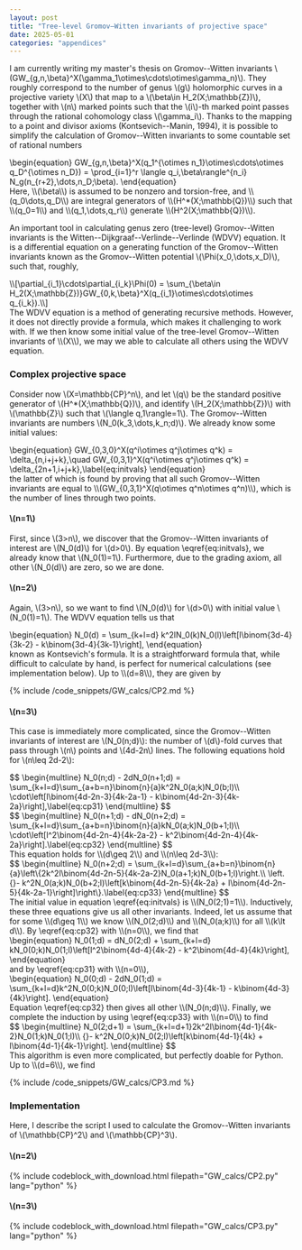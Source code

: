 ```yaml
---
layout: post
title: "Tree-level Gromov–Witten invariants of projective space"
date: 2025-05-01
categories: "appendices"
---
```


I am currently writing my master's thesis on Gromov--Witten invariants \\(GW_{g,n,\beta}^X(\gamma_1\otimes\cdots\otimes\gamma_n)\\). They roughly correspond to the number of genus \\(g\\) holomorphic curves in a projective variety \\(X\\) that map to a \\(\beta\in H_2(X;\mathbb{Z})\\), together with \\(n\\) marked points such that the \\(i\\)-th marked point passes through the rational cohomology class \\(\gamma_i\\). Thanks to the mapping to a point and divisor axioms (Kontsevich--Manin, 1994), it is possible to simplify the calculation of Gromov--Witten invariants to some countable set of rational numbers
<div class="math">
\begin{equation}
    GW_{g,n,\beta}^X(q_1^{\otimes n_1}\otimes\cdots\otimes q_D^{\otimes n_D}) = \prod_{i=1}^r \langle q_i,\beta\rangle^{n_i} N_g(n_{r+2},\dots,n_D;\beta).
\end{equation}
</div>
Here, \\(\beta\\) is assumed to be nonzero and torsion-free, and \\(q_0\dots,q_D\\) are integral generators of \\(H^*(X;\mathbb{Q})\\) such that \\(q_0=1\\) and \\(q_1,\dots,q_r\\) generate \\(H^2(X;\mathbb{Q})\\).

An important tool in calculating genus zero (tree-level) Gromov--Witten invariants is the Witten--Dijkgraaf--Verlinde--Verlinde (WDVV) equation. It is a differential equation on a generating function of the Gromov--Witten invariants known as the Gromov--Witten potential \\(\Phi(x_0,\dots,x_D)\\), such that, roughly,
<div class="math">
\\[\partial_{i_1}\cdots\partial_{i_k}\Phi(0) = \sum_{\beta\in H_2(X;\mathbb{Z})}GW_{0,k,\beta}^X(q_{i_1}\otimes\cdots\otimes q_{i_k}).\\]
</div>
The WDVV equation is a method of generating recursive methods. However, it does not directly provide a formula, which makes it challenging to work with. If we then know some initial value of the tree-level Gromov--Witten invariants of \\(X\\), we may we able to calculate all others using the WDVV equation.

### Complex projective space

Consider now \\(X=\mathbb{CP}^n\\), and let \\(q\\) be the standard positive generator of \\(H^*(X;\mathbb{Q})\\), and identify \\(H_2(X;\mathbb{Z})\\) with \\(\mathbb{Z}\\) such that \\(\langle q,1\rangle=1\\). The Gromov--Witten invariants are numbers \\(N_0(k_3,\dots,k_n;d)\\). We already know some initial values:
<div class="math">
\begin{equation}
    GW_{0,3,0}^X(q^i\otimes q^j\otimes q^k) = \delta_{n,i+j+k},\quad GW_{0,3,1}^X(q^i\otimes q^j\otimes q^k) = \delta_{2n+1,i+j+k},\label{eq:initvals}
\end{equation}
</div>
the latter of which is found by proving that all such Gromov--Witten invariants are equal to \\(GW_{0,3,1}^X(q\otimes q^n\otimes q^n)\\), which is the number of lines through two points.

#### \\(n=1\\)

First, since \\(3>n\\), we discover that the Gromov--Witten invariants of interest are \\(N_0(d)\\) for \\(d>0\\). By equation \eqref{eq:initvals}, we already know that \\(N_0(1)=1\\). Furthermore, due to the grading axiom, all other \\(N_0(d)\\) are zero, so we are done.

#### \\(n=2\\)

Again, \\(3>n\\), so we want to find \\(N_0(d)\\) for \\(d>0\\) with initial value \\(N_0(1)=1\\). The WDVV equation tells us that
<div class="math">
\begin{equation}
    N_0(d) = \sum_{k+l=d} k^2lN_0(k)N_0(l)\left[l\binom{3d-4}{3k-2} - k\binom{3d-4}{3k-1}\right],
\end{equation}
</div>
known as Kontsevich's formula. It is a straightforward formula that, while difficult to calculate by hand, is perfect for numerical calculations (see implementation below). Up to \\(d=8\\), they are given by

{% include /code_snippets/GW_calcs/CP2.md %}

#### \\(n=3\\)

This case is immediately more complicated, since the Gromov--Witten invariants of interest are \\(N_0(n;d)\\): the number of \\(d\\)-fold curves that pass through \\(n\\) points and \\(4d-2n\\) lines.
The following equations hold for \\(n\leq 2d-2\\):
<div class="math">
$$
\begin{multline}
    N_0(n;d) - 2dN_0(n+1;d) = \sum_{k+l=d}\sum_{a+b=n}\binom{n}{a}k^2N_0(a;k)N_0(b;l)\\
    \cdot\left[l\binom{4d-2n-3}{4k-2a-1} - k\binom{4d-2n-3}{4k-2a}\right],\label{eq:cp31}
\end{multline}
$$
</div>
<div class="math">
$$
\begin{multline}
    N_0(n+1;d) - dN_0(n+2;d) = \sum_{k+l=d}\sum_{a+b=n}\binom{n}{a}kN_0(a;k)N_0(b+1;l)\\
    \cdot\left[l^2\binom{4d-2n-4}{4k-2a-2} - k^2\binom{4d-2n-4}{4k-2a}\right].\label{eq:cp32}
\end{multline}
$$
</div>
This equation holds for \\(d\geq 2\\) and \\(n\leq 2d-3\\):
<div class="math">
$$
\begin{multline}
    N_0(n+2;d) = \sum_{k+l=d}\sum_{a+b=n}\binom{n}{a}\left\{2k^2l\binom{4d-2n-5}{4k-2a-2}N_0(a+1;k)N_0(b+1;l)\right.\\
    \left.{}- k^2N_0(a;k)N_0(b+2;l)\left[k\binom{4d-2n-5}{4k-2a} + l\binom{4d-2n-5}{4k-2a-1}\right]\right\}.\label{eq:cp33}
\end{multline}
$$
</div>
The initial value in equation \eqref{eq:initvals} is \\(N_0(2;1)=1\\). Inductively, these three equations give us all other invariants. Indeed, let us assume that for some \\(d\geq 1\\) we know \\(N_0(2;d)\\) and \\(N_0(a;k)\\) for all \\(k\lt d\\). By \eqref{eq:cp32} with \\(n=0\\), we find that
<div class="math">
\begin{equation}
    N_0(1;d) = dN_0(2;d) + \sum_{k+l=d} kN_0(0;k)N_0(1;l)\left[l^2\binom{4d-4}{4k-2} - k^2\binom{4d-4}{4k}\right],
\end{equation}
</div>
and by \eqref{eq:cp31} with \\(n=0\\),
<div class="math">
\begin{equation}
    N_0(0;d) - 2dN_0(1;d) = \sum_{k+l=d}k^2N_0(0;k)N_0(0;l)\left[l\binom{4d-3}{4k-1} - k\binom{4d-3}{4k}\right].
\end{equation}
</div>
Equation \eqref{eq:cp32} then gives all other \\(N_0(n;d)\\). Finally, we complete the induction by using \eqref{eq:cp33} with \\(n=0\\) to find
<div class="math">
$$
\begin{multline}
    N_0(2;d+1) = \sum_{k+l=d+1}2k^2l\binom{4d-1}{4k-2}N_0(1;k)N_0(1;l)\\
    {}- k^2N_0(0;k)N_0(2;l)\left[k\binom{4d-1}{4k} + l\binom{4d-1}{4k-1}\right].
\end{multline}
$$
</div>
This algorithm is even more complicated, but perfectly doable for Python. Up to \\(d=6\\), we find

{% include /code_snippets/GW_calcs/CP3.md %}

### Implementation

Here, I describe the script I used to calculate the Gromov--Witten invariants of \\(\mathbb{CP}^2\\) and \\(\mathbb{CP}^3\\).

#### \\(n=2\\)

{% include codeblock_with_download.html filepath="GW_calcs/CP2.py" lang="python" %}

#### \\(n=3\\)

{% include codeblock_with_download.html filepath="GW_calcs/CP3.py" lang="python" %}